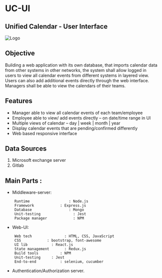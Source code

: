 # UC-UI
## Unified Calendar - User Interface
![Logo](https://omextemplates.content.office.net/support/templates/en-us/lt16410086.png)

## Objective

Building a web application with its own database, that imports calendar data from other systems in other networks, the system shall allow logged in users to view all calendar events from different systems in layered view. Users can also add additional events directly through the web interface. Managers shall be able to view the calendars of their teams.

## Features

  * Manager able to view all calendar events of each team/employee
  * Employee able to view/ add events directly – on date/time range in UI
  * Multiple views of calendar – day | week | month | year
  * Display calendar events that are pending/confirmed differently
  * Web based responsive interface


## Data Sources
1. Microsoft exchange server
2. Gitlab

## Main Parts :

* Middleware-server:

       Runtime            	    : Node.js
       Framework       	    : Express.js	
       Database          	    : Mongo 
       Unit-testing               : Jest
       Package manager            : NPM
      
* Web-UI:

       Web tech               : HTML, CSS, JavaScript
       CSS		      : bootstrap, font-awesome
       UI lib          	: React.js
       State management       : Redux.js
       Build tools      	: NPM 
       Unit-testing   	: Jest
       End-to-end    		: selenium, cucumber
       
* Authentication/Authorization server.


